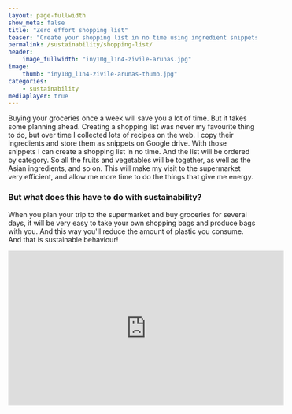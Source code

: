```yaml
---
layout: page-fullwidth
show_meta: false
title: "Zero effort shopping list"
teaser: "Create your shopping list in no time using ingredient snippets"
permalink: /sustainability/shopping-list/
header:
    image_fullwidth: "iny10g_l1n4-zivile-arunas.jpg"
image:
    thumb: "iny10g_l1n4-zivile-arunas-thumb.jpg"
categories:
    - sustainability
mediaplayer: true
---
```


Buying your groceries once a week will save you a lot of time. But it takes some planning ahead.
Creating a shopping list was never my favourite thing to do, but over time I collected lots of recipes on the web.
I copy their ingredients and store them as snippets on Google drive. With those snippets I can create a shopping list in no time.
And the list will be ordered by category. So all the fruits and vegetables will be together, as well as the Asian ingredients, and so on.
This will make my visit to the supermarket very efficient, and allow me more time to do the things that give me energy.

### But what does this have to do with sustainability?
When you plan your trip to the supermarket and buy groceries for several days, it will be very easy to take your own shopping bags and produce bags with you.
And this way you'll reduce the amount of plastic you consume. And that is sustainable behaviour!

<iframe width='560' height='315' src='https://www.youtube.com/embed/ScXPBmC_yO4' frameborder='0' allowfullscreen></iframe>
